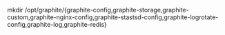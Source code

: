mkdir /opt/graphite/{graphite-config,graphite-storage,graphite-custom,graphite-nginx-config,graphite-stastsd-config,graphite-logrotate-config,graphite-log,graphite-redis}
